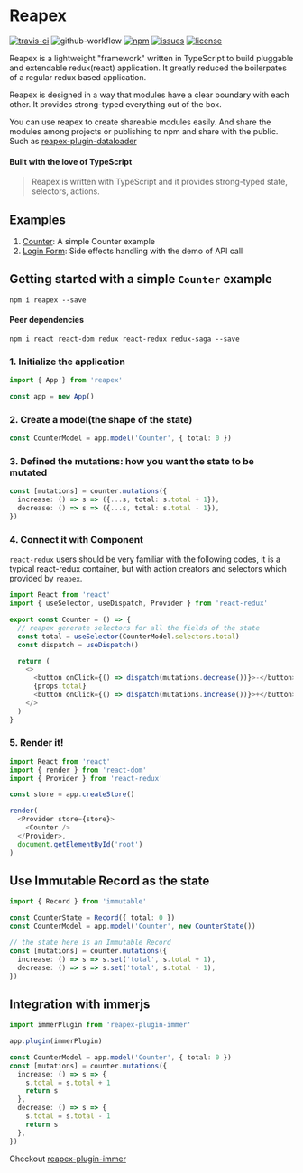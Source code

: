# Reapex 
[![travis-ci](https://travis-ci.org/ruanyl/reapex.svg?branch=master)](https://travis-ci.org/github/ruanyl/reapex)
![github-workflow](https://github.com/ruanyl/reapex/workflows/CI/badge.svg)
[![npm](https://img.shields.io/npm/v/reapex.svg)](https://www.npmjs.com/package/reapex)
[![issues](https://img.shields.io/github/issues/ruanyl/reapex)](https://github.com/ruanyl/reapex/issues)
[![license](https://img.shields.io/github/license/ruanyl/reapex)](https://github.com/ruanyl/reapex/blob/master/LICENSE.md)


Reapex is a lightweight "framework" written in TypeScript to build pluggable and extendable redux(react) application. It greatly reduced the boilerpates of a regular redux based application.

Reapex is designed in a way that modules have a clear boundary with each other. It provides strong-typed everything out of the box.

You can use reapex to create shareable modules easily. And share the modules among projects or publishing to npm and share with the public. Such as [reapex-plugin-dataloader](https://github.com/ReapexJS/reapex-plugin-dataloader)


#### Built with the love of TypeScript
> Reapex is written with TypeScript and it provides strong-typed state, selectors, actions.

## Examples

1. [Counter](https://codesandbox.io/s/reapex-example-counter-oluew): A simple Counter example
2. [Login Form](https://codesandbox.io/s/reapex-login-form-06eq1): Side effects handling with the demo of API call

## Getting started with a simple `Counter` example

```
npm i reapex --save
```
#### Peer dependencies
```
npm i react react-dom redux react-redux redux-saga --save
```

### 1. Initialize the application
```typescript
import { App } from 'reapex'

const app = new App()

```

### 2. Create a model(the shape of the state)
```typescript
const CounterModel = app.model('Counter', { total: 0 })
```

### 3. Defined the mutations: how you want the state to be mutated
```typescript
const [mutations] = counter.mutations({
  increase: () => s => ({...s, total: s.total + 1}),
  decrease: () => s => ({...s, total: s.total - 1}),
})
```

### 4. Connect it with Component
`react-redux` users should be very familiar with the following codes, it is a typical react-redux container, but with action creators and selectors which provided by `reapex`.

```typescript
import React from 'react'
import { useSelector, useDispatch, Provider } from 'react-redux'

export const Counter = () => {
  // reapex generate selectors for all the fields of the state
  const total = useSelector(CounterModel.selectors.total)
  const dispatch = useDispatch()

  return (
    <>
      <button onClick={() => dispatch(mutations.decrease())}>-</button>
      {props.total}
      <button onClick={() => dispatch(mutations.increase())}>+</button>
    </>
  )
}
```

### 5. Render it!
```typescript
import React from 'react'
import { render } from 'react-dom'
import { Provider } from 'react-redux'

const store = app.createStore()

render(
  <Provider store={store}>
    <Counter />
  </Provider>,
  document.getElementById('root')
)
```

## Use Immutable Record as the state
```typescript
import { Record } from 'immutable'

const CounterState = Record({ total: 0 })
const CounterModel = app.model('Counter', new CounterState())

// the state here is an Immutable Record
const [mutations] = counter.mutations({
  increase: () => s => s.set('total', s.total + 1),
  decrease: () => s => s.set('total', s.total - 1),
})
```

## Integration with immerjs
```typescript
import immerPlugin from 'reapex-plugin-immer'

app.plugin(immerPlugin)

const CounterModel = app.model('Counter', { total: 0 })
const [mutations] = counter.mutations({
  increase: () => s => {
    s.total = s.total + 1
    return s
  },
  decrease: () => s => {
    s.total = s.total - 1
    return s
  },
})
```
Checkout [reapex-plugin-immer](https://github.com/ReapexJS/reapex-plugin-immer)
